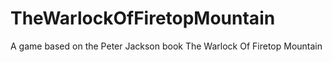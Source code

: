 # TheWarlockOfFiretopMountain
A game based on the Peter Jackson book The Warlock Of Firetop Mountain
